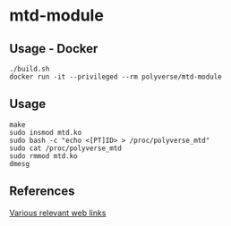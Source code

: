 # mtd-module

## Usage - Docker

```
./build.sh
docker run -it --privileged --rm polyverse/mtd-module
```

## Usage

```
make
sudo insmod mtd.ko
sudo bash -c "echo <[PT]ID> > /proc/polyverse_mtd"
sudo cat /proc/polyverse_mtd
sudo rmmod mtd.ko
dmesg
```

## References

[Various relevant web links](./WEBLINKS.md)

